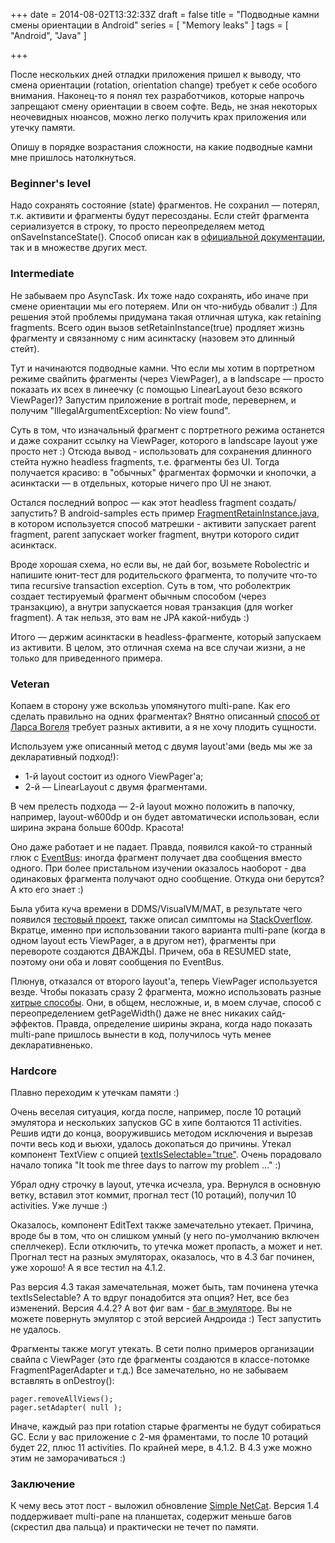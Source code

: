 +++
date = 2014-08-02T13:32:33Z
draft = false
title = "Подводные камни смены ориентации в Android"
series = [ "Memory leaks" ]
tags = [ "Android", "Java" ]

+++

После нескольких дней отладки приложения пришел к выводу, что смена ориентации (rotation, orientation change) требует к себе особого внимания. Наконец-то я понял тех разработчиков, которые напрочь запрещают смену ориентации в своем софте. Ведь, не зная некоторых неочевидных нюансов, можно легко получить крах приложения или утечку памяти.

Опишу в порядке возрастания сложности, на какие подводные камни мне пришлось натолкнуться.

### Beginner's level
 
 Надо сохранять состояние (state) фрагментов. Не сохранил — потерял, т.к. активити и фрагменты будут пересозданы. Если стейт фрагмента сериализуется в строку, то просто переопределяем метод onSaveInstanceState(). Способ описан как в [официальной документации](http://developer.android.com/guide/components/fragments.html#Lifecycle), так и в множестве других мест.

### Intermediate

Не забываем про AsyncTask. Их тоже надо сохранять, ибо иначе при смене ориентации мы его потеряем. Или он что-нибудь обвалит :) Для решения этой проблемы придумана такая отличная штука, как retaining fragments. Всего один вызов setRetainInstance(true) продляет жизнь фрагменту и связанному с ним асинктаску (назовем это длинный стейт).

Тут и начинаются подводные камни. Что если мы хотим в портретном режиме свайпить фрагменты (через ViewPager), а в landscape — просто показать их всех в линеечку (с помощью LinearLayout безо всякого ViewPager)? Запустим приложение в portrait mode, перевернем, и получим "IllegalArgumentException: No view found".

Суть в том, что изначальный фрагмент с портретного режима останется и даже сохранит ссылку на ViewPager, которого в landscape layout уже просто нет :) Отсюда вывод - использовать для сохранения длинного стейта нужно headless fragments, т.е. фрагменты без UI. Тогда получается красиво: в "обычных" фрагментах формочки и кнопочки, а асинктаски — в отдельных, которые ничего про UI не знают.

Остался последний вопрос — как этот headless fragment создать/запустить? В android-samples есть пример [FragmentRetainInstance.java](https://android.googlesource.com/platform/development/+/master/samples/ApiDemos/src/com/example/android/apis/app/FragmentRetainInstance.java), в котором используется способ матрешки - активити запускает parent fragment, parent запускает worker fragment, внутри которого сидит асинктаск.

Вроде хорошая схема, но если вы, не дай бог, возьмете Robolectric и напишите юнит-тест для родительского фрагмента, то получите что-то типа recursive transaction exception. Суть в том, что роболектрик создает тестируемый фрагмент обычным способом (через транзакцию), а внутри запускается новая транзакция (для worker fragment). А так нельзя, это вам не JPA какой-нибудь :)

Итого — держим асинктаски в headless-фрагменте, который запускаем из активити. В целом, это отличная схема на все случаи жизни, а не только для приведенного примера.

### Veteran
 
Копаем в сторону уже вскользь упомянутого multi-pane. Как его сделать правильно на одних фрагментах? Внятно описанный [способ от Ларса Вогеля](http://www.vogella.com/tutorials/AndroidFragments/article.html) требует разных активити, а я не хочу плодить сущности.

Используем уже описанный метод с двумя layout'ами (ведь мы же за декларативный подход!):

* 1-й layout состоит из одного ViewPager'а;
* 2-й — LinearLayout с двумя фрагментами.

В чем прелесть подхода — 2-й layout можно положить в папочку, например, layout-w600dp и он будет автоматически использован, если ширина экрана больше 600dp. Красота!

Оно даже работает и не падает. Правда, появился какой-то странный глюк с [EventBus](http://github.com/greenrobot/EventBus): иногда фрагмент получает два сообщения вместо одного. При более пристальном изучении оказалось наоборот - два одинаковых фрагмента получают одно сообщение. Откуда они берутся? А кто его знает :)

Была убита куча времени в DDMS/VisualVM/MAT, в результате чего появился [тестовый проект](https://github.com/dddpaul/android-ViewPagerBug), также описал симптомы на [StackOverflow](http://stackoverflow.com/questions/25033824/dublicate-fragment-allocation-when-using-viewpager-with-different-layouts). Вкратце, именно при использовании такого варианта multi-pane (когда в одном layout есть ViewPager, а в другом нет), фрагменты при перевороте создаются ДВАЖДЫ. Причем, оба в RESUMED state, поэтому они оба и ловят сообщения по EventBus. 

Плюнув, отказался от второго layout'а, теперь ViewPager используется везде. Чтобы показать сразу 2 фрагмента, можно использовать разные [хитрые способы](http://commonsware.com/blog/2012/08/20/multiple-view-viewpager-options.html). Они, в общем, несложные, и, в моем случае, способ с переопределением getPageWidth() даже не внес никаких сайд-эффектов. Правда, определение ширины экрана, когда надо показать multi-pane пришлось вынести в код, получилось чуть менее декларативненько.

### Hardcore
 
Плавно переходим к утечкам памяти :)

Очень веселая ситуация, когда после, например, после 10 ротаций эмулятора и нескольких запусков GC в хипе болтаются 11 activities. Решив идти до конца, вооружившись методом исключения и вырезав почти весь код и вьюхи, удалось докопаться до причины. Утекал компонент TextView с опцией [textIsSelectable="true"](http://stackoverflow.com/questions/22990634/textview-with-id-and-textisselectable-true-causes-leaking-of-the-activity-obje). Очень порадовало начало топика "It took me three days to narrow my problem ..." :)
 
Убрал одну строчку в layout, утечка исчезла, ура. Вернулся в основную ветку, вставил этот коммит, прогнал тест (10 ротаций), получил 10 activities. Уже лучше :)

Оказалось, компонент EditText также замечательно утекает. Причина, вроде бы в том, что он слишком умный (у него по-умолчанию включен спеллчекер). Если отключить, то утечка может пропасть, а может и нет. Прогнал тест на разных эмуляторах, оказалось, что в 4.3 баг починен, уже хорошо! А я все тестил на 4.1.2.

Раз версия 4.3 такая замечательная, может быть, там починена утечка textIsSelectable? А то вдруг понадобится эта опция? Нет, все без изменений. Версия 4.4.2? А вот фиг вам - [баг в эмуляторе](https://code.google.com/p/android/issues/detail?id=61671). Вы не можете повернуть эмулятор с этой версией Андроида :) Тест запустить не удалось.

Фрагменты также могут утекать. В сети полно примеров организации свайпа с ViewPager (это где фрагменты создаются в классе-потомке FragmentPagerAdapter и т.д.) Все замечательно, но не забываем вставлять в onDestroy():

```
pager.removeAllViews();
pager.setAdapter( null );
```

Иначе, каждый раз при rotation старые фрагменты не будут собираться GC. Если у вас приложение с 2-мя фраментами, то после 10 ротаций будет 22, плюс 11 activities. По крайней мере, в 4.1.2. В 4.3 уже можно этим не заморачиваться :)

### Заключение

К чему весь этот пост - выложил обновление [Simple NetCat](https://play.google.com/store/apps/details?id=com.github.dddpaul.netcat). Версия 1.4 поддерживает multi-pane на планшетах, содержит меньше багов (скрестил два пальца) и практически не течет по памяти. 